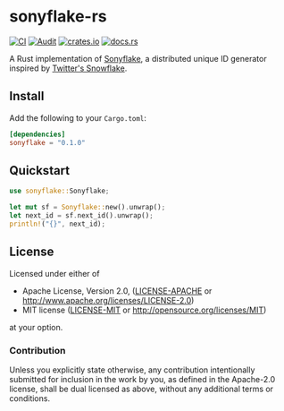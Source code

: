 # sonyflake-rs

[![CI](https://github.com/bahlo/sonyflake-rs/workflows/CI/badge.svg)](https://github.com/bahlo/sonyflake-rs/actions?query=workflow%3ACI)
[![Audit](https://github.com/bahlo/sonyflake-rs/workflows/Audit/badge.svg)](https://github.com/bahlo/sonyflake-rs/actions?query=workflow%3AAudit)
[![crates.io](https://img.shields.io/crates/v/sonyflake.svg)](https://crates.io/crates/sonyflake)
[![docs.rs](https://docs.rs/sonyflake/badge.svg)](https://docs.rs/sonyflake/)



A Rust implementation of [Sonyflake](https://github.com/sony/sonyflake), a distributed unique ID generator inspired by [Twitter's Snowflake](https://blog.twitter.com/2010/announcing-snowflake).

## Install

Add the following to your `Cargo.toml`:
```toml
[dependencies]
sonyflake = "0.1.0"
```

## Quickstart

```rust
use sonyflake::Sonyflake;

let mut sf = Sonyflake::new().unwrap();
let next_id = sf.next_id().unwrap();
println!("{}", next_id);
```

## License

Licensed under either of

 * Apache License, Version 2.0, ([LICENSE-APACHE](LICENSE-APACHE) or http://www.apache.org/licenses/LICENSE-2.0)
 * MIT license ([LICENSE-MIT](LICENSE-MIT) or http://opensource.org/licenses/MIT)

at your option.

### Contribution

Unless you explicitly state otherwise, any contribution intentionally submitted
for inclusion in the work by you, as defined in the Apache-2.0 license, shall be dual licensed as above, without any
additional terms or conditions.
